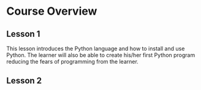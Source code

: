 # Course Overview

## Lesson 1
This lesson introduces the Python language and how to install and use Python. The learner will also be able to create his/her first Python program reducing the fears of programming from the learner.

## Lesson 2
